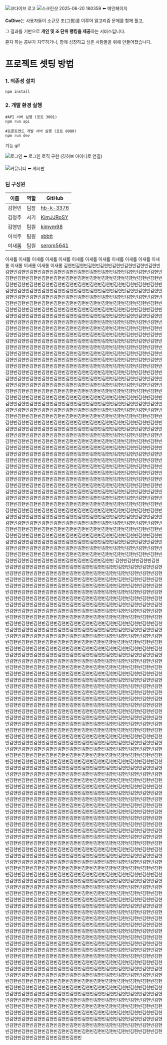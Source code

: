 ![코다이브 로고](https://sdmntprwestus2.oaiusercontent.com/files/00000000-9744-61f8-a2f2-1670ce1a43a7/raw?se=2025-06-16T08%3A51%3A15Z&sp=r&sv=2024-08-04&sr=b&scid=47b84a22-2042-52dd-b579-96a445dd957f&skoid=a3412ad4-1a13-47ce-91a5-c07730964f35&sktid=a48cca56-e6da-484e-a814-9c849652bcb3&skt=2025-06-16T04%3A32%3A40Z&ske=2025-06-17T04%3A32%3A40Z&sks=b&skv=2024-08-04&sig=TNcTh4OFBwvRzXNbJvH4w7Bq0L/%2BtLkIuIhK/zG/2XU%3D)
![스크린샷 2025-06-20 180359](https://github.com/user-attachments/assets/d12fb09d-a7e8-46c1-809c-b25159fe2355) ⬅️ 메인페이지

**CoDive**는 사용자들이 소규모 조(그룹)를 이루어 알고리즘 문제를 함께 풀고,

그 결과를 기반으로 **개인 및 조 단위 랭킹을 제공**하는 서비스입니다.

혼자 하는 공부가 지루하거나, 함께 성장하고 싶은 사람들을 위해 만들어졌습니다.

# 프로젝트 셋팅 방법

### 1. 의존성 설치

```
npm install
```

### 2. 개발 환경 실행

```
#API 서버 실행 (포트 3001)
npm run api

#프론트엔드 개발 서버 실행 (포트 8080)
npm run dev
```

기능 gif

![로그인](https://github.com/user-attachments/assets/8c4a1c90-b386-4c0d-adb8-b2ab8caca6b2) ⬅️ 로그인 로직 구현 (깃허브 아이디로 연결)

![커뮤니티](https://github.com/user-attachments/assets/c3fb0e67-bb32-4a14-8510-22658732dd1b) ⬅️ 게시판

### 팀 구성원

| 이름   | 역할 | GitHub                                    |
| ------ | ---- | ----------------------------------------- |
| 김현빈 | 팀장 | [hb-k-3376](https://github.com/hb-k-3376) |
| 김정주 | 서기 | [KimJJRoSY](https://github.com/KimJJRoSY) |
| 김영민 | 팀원 | [kimym98](https://github.com/kimym98)     |
| 이석주 | 팀원 | [sbbtt](https://github.com/sbbtt)         |
| 이새롬 | 팀원 | [serom5641](https://github.com/serom5641) |

이새롬
이새롬
이새롬
이새롬
이새롬
이새롬
이새롬
이새롬
이새롬
이새롬
이새롬
이새롬
이새롬
이새롬
이새롬
이새롬
김현빈김현빈김현빈김현빈김현빈김현빈김현빈김현빈김현빈김현빈김현빈김현빈김현빈김현빈김현빈김현빈김현빈김현빈김현빈김현빈김현빈김현빈김현빈김현빈김현빈김현빈김현빈김현빈김현빈김현빈김현빈김현빈김현빈김현빈김현빈김현빈김현빈김현빈김현빈김현빈김현빈김현빈김현빈김현빈김현빈김현빈김현빈김현빈김현빈김현빈김현빈김현빈김현빈김현빈김현빈김현빈김현빈김현빈김현빈김현빈김현빈김현빈김현빈김현빈김현빈김현빈김현빈김현빈김현빈김현빈김현빈김현빈김현빈김현빈김현빈김현빈김현빈김현빈김현빈김현빈김현빈김현빈김현빈김현빈김현빈김현빈김현빈김현빈김현빈김현빈김현빈김현빈김현빈김현빈김현빈김현빈김현빈김현빈김현빈김현빈김현빈김현빈김현빈김현빈김현빈김현빈김현빈김현빈김현빈김현빈김현빈김현빈김현빈김현빈김현빈김현빈김현빈김현빈김현빈김현빈김현빈김현빈김현빈김현빈김현빈김현빈김현빈김현빈김현빈김현빈김현빈김현빈김현빈김현빈김현빈김현빈김현빈김현빈김현빈김현빈김현빈김현빈김현빈김현빈김현빈김현빈김현빈김현빈김현빈김현빈김현빈김현빈김현빈김현빈김현빈김현빈김현빈김현빈김현빈김현빈김현빈김현빈김현빈김현빈김현빈김현빈김현빈김현빈김현빈김현빈김현빈김현빈김현빈김현빈김현빈김현빈김현빈김현빈김현빈김현빈김현빈김현빈김현빈김현빈김현빈김현빈김현빈김현빈김현빈김현빈김현빈김현빈김현빈김현빈김현빈김현빈김현빈김현빈김현빈김현빈김현빈김현빈김현빈김현빈김현빈김현빈김현빈김현빈김현빈김현빈김현빈김현빈김현빈김현빈김현빈김현빈김현빈김현빈김현빈김현빈김현빈김현빈김현빈김현빈김현빈김현빈김현빈김현빈김현빈김현빈김현빈김현빈김현빈김현빈김현빈김현빈김현빈김현빈김현빈김현빈김현빈김현빈김현빈김현빈김현빈김현빈김현빈김현빈김현빈김현빈김현빈김현빈김현빈김현빈김현빈김현빈김현빈김현빈김현빈김현빈김현빈김현빈김현빈김현빈김현빈김현빈김현빈김현빈김현빈김현빈김현빈김현빈김현빈김현빈김현빈김현빈김현빈김현빈김현빈김현빈김현빈김현빈김현빈김현빈김현빈김현빈김현빈김현빈김현빈김현빈김현빈김현빈김현빈김현빈김현빈김현빈김현빈김현빈김현빈김현빈김현빈김현빈김현빈김현빈김현빈김현빈김현빈김현빈김현빈김현빈김현빈김현빈김현빈김현빈김현빈김현빈김현빈김현빈김현빈김현빈김현빈김현빈김현빈김현빈김현빈김현빈김현빈김현빈김현빈김현빈김현빈김현빈김현빈김현빈김현빈김현빈김현빈김현빈김현빈김현빈김현빈김현빈김현빈김현빈김현빈김현빈김현빈김현빈김현빈김현빈김현빈김현빈김현빈김현빈김현빈김현빈김현빈김현빈김현빈김현빈김현빈김현빈김현빈김현빈김현빈김현빈김현빈김현빈김현빈김현빈김현빈김현빈김현빈김현빈김현빈김현빈김현빈김현빈김현빈김현빈김현빈김현빈김현빈김현빈김현빈김현빈김현빈김현빈김현빈김현빈김현빈김현빈김현빈김현빈김현빈김현빈김현빈김현빈김현빈김현빈김현빈김현빈김현빈김현빈김현빈김현빈김현빈김현빈김현빈김현빈김현빈김현빈김현빈김현빈김현빈김현빈김현빈김현빈김현빈김현빈김현빈김현빈김현빈김현빈김현빈김현빈김현빈김현빈김현빈김현빈김현빈김현빈김현빈김현빈김현빈김현빈김현빈김현빈김현빈김현빈김현빈김현빈김현빈김현빈김현빈김현빈김현빈김현빈김현빈김현빈김현빈김현빈김현빈김현빈김현빈김현빈김현빈김현빈김현빈김현빈김현빈김현빈김현빈김현빈김현빈김현빈김현빈김현빈김현빈김현빈김현빈김현빈김현빈김현빈김현빈김현빈김현빈김현빈김현빈김현빈김현빈김현빈김현빈김현빈김현빈김현빈김현빈김현빈김현빈김현빈김현빈김현빈김현빈김현빈김현빈김현빈김현빈김현빈김현빈김현빈김현빈김현빈김현빈김현빈김현빈김현빈김현빈김현빈김현빈김현빈김현빈김현빈김현빈김현빈김현빈김현빈김현빈김현빈김현빈김현빈김현빈김현빈김현빈김현빈김현빈김현빈김현빈김현빈김현빈김현빈김현빈김현빈김현빈김현빈김현빈김현빈김현빈김현빈김현빈김현빈김현빈김현빈김현빈김현빈김현빈김현빈김현빈김현빈김현빈김현빈김현빈김현빈김현빈김현빈김현빈김현빈김현빈김현빈김현빈김현빈김현빈김현빈김현빈김현빈김현빈김현빈김현빈김현빈김현빈김현빈김현빈김현빈김현빈김현빈김현빈김현빈김현빈김현빈김현빈김현빈김현빈김현빈김현빈김현빈김현빈김현빈김현빈김현빈김현빈김현빈김현빈김현빈김현빈김현빈김현빈김현빈김현빈김현빈김현빈김현빈김현빈김현빈김현빈김현빈김현빈김현빈김현빈김현빈김현빈김현빈김현빈김현빈김현빈김현빈김현빈
김현빈김현빈김현빈김현빈김현빈김현빈김현빈김현빈김현빈김현빈김현빈김현빈김현빈김현빈김현빈김현빈김현빈김현빈김현빈김현빈김현빈김현빈김현빈김현빈김현빈김현빈김현빈김현빈김현빈김현빈김현빈김현빈김현빈김현빈김현빈김현빈김현빈김현빈김현빈김현빈김현빈김현빈김현빈김현빈김현빈김현빈김현빈김현빈김현빈김현빈김현빈김현빈김현빈김현빈김현빈김현빈김현빈김현빈김현빈김현빈김현빈김현빈김현빈김현빈김현빈김현빈김현빈김현빈김현빈김현빈김현빈김현빈김현빈김현빈김현빈김현빈김현빈김현빈김현빈김현빈김현빈김현빈김현빈김현빈김현빈김현빈김현빈김현빈김현빈김현빈김현빈김현빈김현빈김현빈김현빈김현빈김현빈김현빈김현빈김현빈김현빈김현빈김현빈김현빈김현빈김현빈김현빈김현빈김현빈김현빈김현빈김현빈김현빈김현빈김현빈김현빈김현빈김현빈김현빈김현빈김현빈김현빈김현빈김현빈김현빈김현빈김현빈김현빈김현빈김현빈김현빈김현빈김현빈김현빈김현빈김현빈김현빈김현빈김현빈김현빈김현빈김현빈김현빈김현빈김현빈김현빈김현빈김현빈김현빈김현빈김현빈김현빈김현빈김현빈김현빈김현빈김현빈김현빈김현빈김현빈김현빈김현빈김현빈김현빈김현빈김현빈김현빈김현빈김현빈김현빈김현빈김현빈김현빈김현빈김현빈김현빈김현빈김현빈김현빈김현빈김현빈김현빈김현빈김현빈김현빈김현빈김현빈김현빈김현빈김현빈김현빈김현빈김현빈김현빈김현빈김현빈김현빈김현빈김현빈김현빈김현빈김현빈김현빈김현빈김현빈김현빈김현빈김현빈김현빈김현빈김현빈김현빈김현빈김현빈김현빈김현빈김현빈김현빈김현빈김현빈김현빈김현빈김현빈김현빈김현빈김현빈김현빈김현빈김현빈김현빈김현빈김현빈김현빈김현빈김현빈김현빈김현빈김현빈김현빈김현빈김현빈김현빈김현빈김현빈김현빈김현빈김현빈김현빈김현빈김현빈김현빈김현빈김현빈김현빈김현빈김현빈김현빈김현빈김현빈김현빈김현빈김현빈김현빈김현빈김현빈김현빈김현빈김현빈김현빈김현빈김현빈김현빈김현빈김현빈김현빈김현빈김현빈김현빈김현빈김현빈김현빈김현빈김현빈김현빈김현빈김현빈김현빈김현빈김현빈김현빈김현빈김현빈김현빈김현빈김현빈김현빈김현빈김현빈김현빈김현빈김현빈김현빈김현빈김현빈김현빈김현빈김현빈김현빈김현빈김현빈김현빈김현빈김현빈김현빈김현빈김현빈김현빈김현빈김현빈김현빈김현빈김현빈김현빈김현빈김현빈김현빈김현빈김현빈김현빈김현빈김현빈김현빈김현빈김현빈김현빈김현빈김현빈김현빈김현빈김현빈김현빈김현빈김현빈김현빈김현빈김현빈김현빈김현빈김현빈김현빈김현빈김현빈김현빈김현빈김현빈김현빈김현빈김현빈김현빈김현빈김현빈김현빈김현빈김현빈김현빈김현빈김현빈김현빈김현빈김현빈김현빈김현빈김현빈김현빈김현빈김현빈김현빈김현빈김현빈김현빈김현빈김현빈김현빈김현빈김현빈김현빈김현빈김현빈김현빈김현빈김현빈김현빈김현빈김현빈김현빈김현빈김현빈김현빈김현빈김현빈김현빈김현빈김현빈김현빈김현빈김현빈김현빈김현빈김현빈김현빈김현빈김현빈김현빈김현빈김현빈김현빈김현빈김현빈김현빈김현빈김현빈김현빈김현빈김현빈김현빈김현빈김현빈김현빈김현빈김현빈김현빈김현빈김현빈김현빈김현빈김현빈김현빈김현빈김현빈김현빈김현빈김현빈김현빈김현빈김현빈김현빈김현빈김현빈김현빈김현빈김현빈김현빈김현빈김현빈김현빈김현빈김현빈김현빈김현빈김현빈김현빈김현빈김현빈김현빈김현빈김현빈김현빈김현빈김현빈김현빈김현빈김현빈김현빈김현빈김현빈김현빈김현빈김현빈김현빈김현빈김현빈김현빈김현빈김현빈김현빈김현빈김현빈김현빈김현빈김현빈김현빈김현빈김현빈김현빈김현빈김현빈김현빈김현빈김현빈김현빈김현빈김현빈김현빈김현빈김현빈김현빈김현빈김현빈김현빈김현빈김현빈김현빈김현빈김현빈김현빈김현빈김현빈김현빈김현빈김현빈김현빈김현빈김현빈김현빈김현빈김현빈김현빈김현빈김현빈김현빈김현빈김현빈김현빈김현빈김현빈김현빈김현빈김현빈김현빈김현빈김현빈김현빈김현빈김현빈김현빈김현빈김현빈김현빈김현빈김현빈김현빈김현빈김현빈김현빈김현빈김현빈김현빈김현빈김현빈김현빈김현빈김현빈김현빈김현빈김현빈김현빈김현빈김현빈김현빈김현빈김현빈김현빈김현빈김현빈김현빈김현빈김현빈김현빈김현빈김현빈김현빈김현빈김현빈김현빈김현빈김현빈김현빈김현빈김현빈김현빈김현빈김현빈김현빈김현빈김현빈김현빈김현빈김현빈김현빈김현빈김현빈김현빈김현빈김현빈김현빈김현빈김현빈김현빈김현빈김현빈김현빈김현빈김현빈김현빈김현빈김현빈김현빈김현빈김현빈김현빈김현빈김현빈김현빈김현빈김현빈김현빈김현빈김현빈김현빈김현빈김현빈김현빈김현빈김현빈김현빈김현빈김현빈김현빈김현빈김현빈김현빈김현빈김현빈김현빈김현빈김현빈김현빈김현빈김현빈김현빈김현빈김현빈김현빈김현빈김현빈김현빈김현빈김현빈김현빈김현빈김현빈김현빈김현빈김현빈김현빈김현빈김현빈김현빈김현빈김현빈김현빈김현빈김현빈김현빈김현빈김현빈김현빈김현빈김현빈김현빈김현빈김현빈김현빈김현빈김현빈김현빈김현빈김현빈김현빈김현빈김현빈김현빈김현빈김현빈김현빈김현빈김현빈김현빈김현빈김현빈김현빈김현빈김현빈김현빈김현빈김현빈김현빈김현빈김현빈김현빈김현빈김현빈김현빈김현빈김현빈김현빈김현빈김현빈김현빈김현빈김현빈김현빈김현빈김현빈김현빈김현빈김현빈김현빈김현빈김현빈김현빈김현빈김현빈김현빈김현빈김현빈김현빈김현빈김현빈김현빈김현빈김현빈김현빈김현빈김현빈김현빈김현빈김현빈김현빈김현빈김현빈김현빈김현빈김현빈김현빈김현빈김현빈김현빈김현빈김현빈김현빈김현빈김현빈김현빈김현빈김현빈김현빈김현빈김현빈김현빈김현빈김현빈김현빈김현빈김현빈김현빈김현빈김현빈김현빈김현빈김현빈김현빈김현빈김현빈김현빈김현빈김현빈김현빈김현빈김현빈김현빈김현빈김현빈김현빈김현빈김현빈김현빈김현빈김현빈김현빈김현빈김현빈김현빈김현빈김현빈김현빈김현빈김현빈김현빈김현빈김현빈김현빈김현빈김현빈김현빈김현빈김현빈김현빈김현빈김현빈김현빈김현빈김현빈김현빈김현빈김현빈김현빈김현빈김현빈김현빈김현빈김현빈김현빈김현빈김현빈김현빈김현빈김현빈김현빈김현빈김현빈김현빈김현빈김현빈김현빈김현빈김현빈김현빈김현빈김현빈김현빈김현빈김현빈김현빈김현빈김현빈김현빈김현빈김현빈김현빈김현빈김현빈김현빈김현빈김현빈김현빈김현빈김현빈김현빈김현빈김현빈김현빈김현빈김현빈김현빈김현빈김현빈김현빈김현빈김현빈김현빈김현빈김현빈김현빈김현빈김현빈김현빈김현빈김현빈김현빈김현빈김현빈김현빈김현빈김현빈김현빈김현빈김현빈김현빈김현빈김현빈김현빈김현빈김현빈김현빈김현빈김현빈김현빈김현빈김현빈김현빈김현빈김현빈김현빈김현빈김현빈김현빈김현빈김현빈김현빈김현빈김현빈김현빈김현빈김현빈김현빈김현빈김현빈김현빈김현빈김현빈김현빈김현빈김현빈김현빈김현빈김현빈김현빈김현빈김현빈김현빈김현빈김현빈김현빈김현빈김현빈김현빈김현빈김현빈김현빈김현빈김현빈김현빈김현빈김현빈김현빈김현빈김현빈김현빈김현빈김현빈김현빈김현빈김현빈김현빈김현빈김현빈김현빈김현빈김현빈김현빈김현빈김현빈김현빈김현빈김현빈김현빈김현빈김현빈김현빈김현빈김현빈김현빈김현빈김현빈
